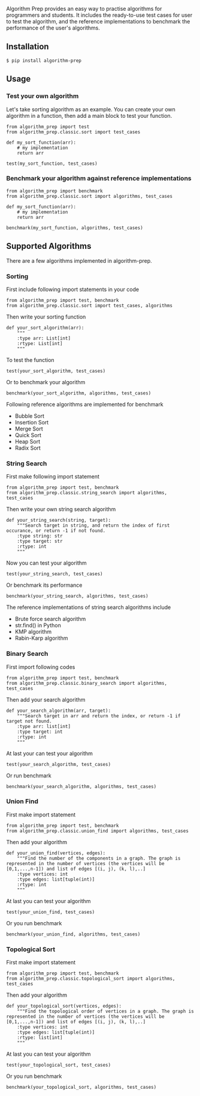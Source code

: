 Algorithm Prep provides an easy way to practise algorithms for programmers and students. It includes the ready-to-use test cases for user to test the algorithm, and the reference implementations to benchmark the performance of the user's algorithms.

## Installation

```
$ pip install algorithm-prep
```

## Usage

### Test your own algorithm

Let's take sorting algorithm as an example. You can create your own algorithm in a function, then add a main block to test your function.

```
from algorithm_prep import test
from algorithm_prep.classic.sort import test_cases

def my_sort_function(arr):
    # my implementation
    return arr
    
test(my_sort_function, test_cases)
```

### Benchmark your algorithm against reference implementations

```
from algorithm_prep import benchmark
from algorithm_prep.classic.sort import algorithms, test_cases

def my_sort_function(arr):
    # my implementation
    return arr
    
benchmark(my_sort_function, algorithms, test_cases)
```

## Supported Algorithms

There are a few algorithms implemented in algorithm-prep. 

### Sorting

First include following import statements in your code

```
from algorithm_prep import test, benchmark
from algorithm_prep.classic.sort import test_cases, algorithms
```

Then write your sorting function

```
def your_sort_algorithm(arr):
	"""
    :type arr: List[int]
    :rtype: List[int]
    """
```

To test the function

```
test(your_sort_algorithm, test_cases)
```

Or to benchmark your algorithm

```
benchmark(your_sort_algorithm, algorithms, test_cases)
```

Following reference algorithms are implemented for benchmark

* Bubble Sort
* Insertion Sort
* Merge Sort
* Quick Sort
* Heap Sort
* Radix Sort

### String Search

First make following import statement

```
from algorithm_prep import test, benchmark
from algorithm_prep.classic.string_search import algorithms, test_cases
```

Then write your own string search algorithm

```
def your_string_search(string, target):
	"""Search target in string, and return the index of first occurance, or return -1 if not found.
	:type string: str
	:type target: str
	:rtype: int
	"""
```

Now you can test your algorithm

```
test(your_string_search, test_cases)
```

Or benchmark its performance

```
benchmark(your_string_search, algorithms, test_cases)
```

The reference implementations of string search algorithms include

* Brute force search algorithm
* str.find() in Python
* KMP algorithm
* Rabin-Karp algorithm

### Binary Search

First import following codes

```
from algorithm_prep import test, benchmark
from algorithm_prep.classic.binary_search import algorithms, test_cases
```

Then add your search algorithm

```
def your_search_algorithm(arr, target):
	"""Search target in arr and return the index, or return -1 if target not found.
	:type arr: list[int]
	:type target: int
	:rtype: int
	"""
```

At last your can test your algorithm

```
test(your_search_algorithm, test_cases)
```

Or run benchmark

```
benchmark(your_search_algorithm, algorithms, test_cases)
```

### Union Find

First make import statement

```
from algorithm_prep import test, benchmark
from algorithm_prep.classic.union_find import algorithms, test_cases
```

Then add your algorithm

```
def your_union_find(vertices, edges):
	"""Find the number of the components in a graph. The graph is represented in the number of vertices (the vertices will be [0,1,...,n-1]) and list of edges [(i, j), (k, l),..]
	:type vertices: int
	:type edges: list[tuple(int)]
	:rtype: int
	"""
```

At last you can test your algorithm

```
test(your_union_find, test_cases)
```

Or you run benchmark

```
benchmark(your_union_find, algorithms, test_cases)
```

### Topological Sort

First make import statement

```
from algorithm_prep import test, benchmark
from algorithm_prep.classic.topological_sort import algorithms, test_cases
```

Then add your algorithm

```
def your_topological_sort(vertices, edges):
	"""Find the topological order of vertices in a graph. The graph is represented in the number of vertices (the vertices will be [0,1,...,n-1]) and list of edges [(i, j), (k, l),..]
	:type vertices: int
	:type edges: list[tuple(int)]
	:rtype: list[int]
	"""
```

At last you can test your algorithm

```
test(your_topological_sort, test_cases)
```

Or you run benchmark

```
benchmark(your_topological_sort, algorithms, test_cases)
```

### 